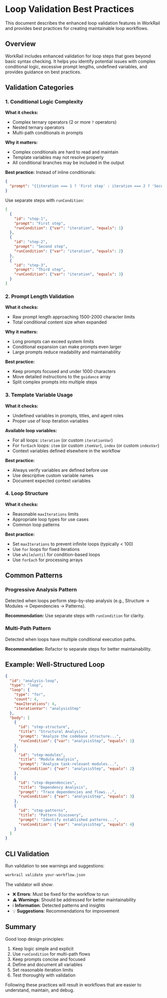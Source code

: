 # Loop Validation Best Practices

This document describes the enhanced loop validation features in WorkRail and provides best practices for creating maintainable loop workflows.

## Overview

WorkRail includes enhanced validation for loop steps that goes beyond basic syntax checking. It helps you identify potential issues with complex conditional logic, excessive prompt lengths, undefined variables, and provides guidance on best practices.

## Validation Categories

### 1. Conditional Logic Complexity

**What it checks:**
- Complex ternary operators (2 or more `?` operators)
- Nested ternary operators
- Multi-path conditionals in prompts

**Why it matters:**
- Complex conditionals are hard to read and maintain
- Template variables may not resolve properly
- All conditional branches may be included in the output

**Best practice:**
Instead of inline conditionals:
```json
{
  "prompt": "{{iteration === 1 ? 'First step' : iteration === 2 ? 'Second step' : 'Third step'}}"
}
```

Use separate steps with `runCondition`:
```json
[
  {
    "id": "step-1",
    "prompt": "First step",
    "runCondition": {"var": "iteration", "equals": 1}
  },
  {
    "id": "step-2", 
    "prompt": "Second step",
    "runCondition": {"var": "iteration", "equals": 2}
  },
  {
    "id": "step-3",
    "prompt": "Third step", 
    "runCondition": {"var": "iteration", "equals": 3}
  }
]
```

### 2. Prompt Length Validation

**What it checks:**
- Raw prompt length approaching 1500-2000 character limits
- Total conditional content size when expanded

**Why it matters:**
- Long prompts can exceed system limits
- Conditional expansion can make prompts even larger
- Large prompts reduce readability and maintainability

**Best practice:**
- Keep prompts focused and under 1000 characters
- Move detailed instructions to the `guidance` array
- Split complex prompts into multiple steps

### 3. Template Variable Usage

**What it checks:**
- Undefined variables in prompts, titles, and agent roles
- Proper use of loop iteration variables

**Available loop variables:**
- For all loops: `iteration` (or custom `iterationVar`)
- For `forEach` loops: `item` (or custom `itemVar`), `index` (or custom `indexVar`)
- Context variables defined elsewhere in the workflow

**Best practice:**
- Always verify variables are defined before use
- Use descriptive custom variable names
- Document expected context variables

### 4. Loop Structure

**What it checks:**
- Reasonable `maxIterations` limits
- Appropriate loop types for use cases
- Common loop patterns

**Best practice:**
- Set `maxIterations` to prevent infinite loops (typically < 100)
- Use `for` loops for fixed iterations
- Use `while`/`until` for condition-based loops
- Use `forEach` for processing arrays

## Common Patterns

### Progressive Analysis Pattern

Detected when loops perform step-by-step analysis (e.g., Structure → Modules → Dependencies → Patterns).

**Recommendation:** Use separate steps with `runCondition` for clarity.

### Multi-Path Pattern

Detected when loops have multiple conditional execution paths.

**Recommendation:** Refactor to separate steps for better maintainability.

## Example: Well-Structured Loop

```json
{
  "id": "analysis-loop",
  "type": "loop",
  "loop": {
    "type": "for",
    "count": 4,
    "maxIterations": 4,
    "iterationVar": "analysisStep"
  },
  "body": [
    {
      "id": "step-structure",
      "title": "Structural Analysis",
      "prompt": "Analyze the codebase structure...",
      "runCondition": {"var": "analysisStep", "equals": 1}
    },
    {
      "id": "step-modules",
      "title": "Module Analysis",
      "prompt": "Analyze task-relevant modules...",
      "runCondition": {"var": "analysisStep", "equals": 2}
    },
    {
      "id": "step-dependencies",
      "title": "Dependency Analysis",
      "prompt": "Trace dependencies and flows...",
      "runCondition": {"var": "analysisStep", "equals": 3}
    },
    {
      "id": "step-patterns",
      "title": "Pattern Discovery",
      "prompt": "Identify established patterns...",
      "runCondition": {"var": "analysisStep", "equals": 4}
    }
  ]
}
```

## CLI Validation

Run validation to see warnings and suggestions:

```bash
workrail validate your-workflow.json
```

The validator will show:
- ❌ **Errors**: Must be fixed for the workflow to run
- ⚠️ **Warnings**: Should be addressed for better maintainability
- ℹ️ **Information**: Detected patterns and insights
- 💡 **Suggestions**: Recommendations for improvement

## Summary

Good loop design principles:
1. Keep logic simple and explicit
2. Use `runCondition` for multi-path flows
3. Keep prompts concise and focused
4. Define and document all variables
5. Set reasonable iteration limits
6. Test thoroughly with validation

Following these practices will result in workflows that are easier to understand, maintain, and debug.